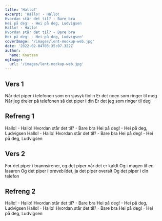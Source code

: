 ```yaml
---
title: 'Hallo?'
excerpt: 'Hallo! - Hallo!
Hvordan står det til? - Bare bra
Hei på deg! - Hei på deg, Ludvigsen
Hallo! - Hallo!
Hvordan står det til? - Bare bra
Hei på deg! - Hei på deg, Ludvigsen'
coverImage: '/images/lent-mockup-web.jpg'
date: '2022-02-04T05:35:07.322Z'
author:
  name: Knutsen
ogImage:
  url: '/images/lent-mockup-web.jpg'
---
```

## Vers 1
Når det piper i telefonen som en sjøsyk fiolin
Er det noen som ringer til meg
Når jeg dreier på telefonen så det piper i din
Er det jeg som ringer til deg

## Refreng 1
Hallo! - Hallo!
Hvordan står det til? - Bare bra
Hei på deg! - Hei på deg, Ludvigsen
Hallo! - Hallo!
Hvordan står det til? - Bare bra
Hei på deg! - Hei på deg, Ludvigsen

## Vers 2
For det piper i brannsirener, og det piper når det er kaldt
Og i magen til en lasaron
Og det piper i prøvebildet, ja det piper overalt
Og det piper i din telefon

## Refreng 2
Hallo! - Hallo!
Hvordan står det til? - Bare bra
Hei på deg! - Hei på deg, Ludvigsen
Hallo! - Hallo!
Hvordan står det til? - Bare bra
Hei på deg! - Hei på deg, Ludvigsen
